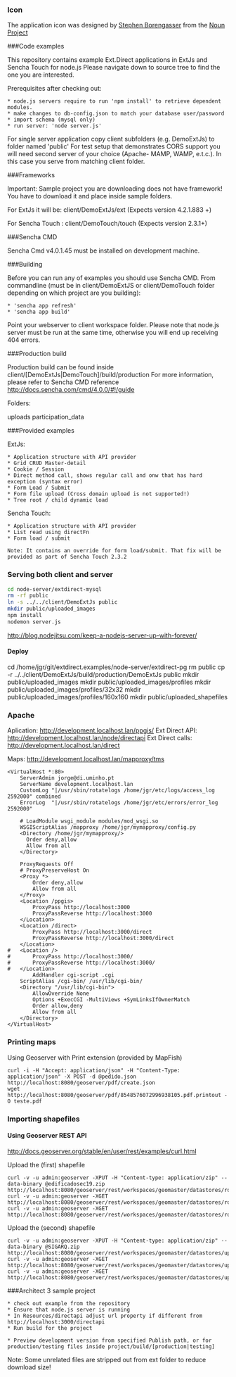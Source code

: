 ### Icon

The application icon was designed by <a href="http://www.thenounproject.com/Borengasser">Stephen Borengasser</a> from the <a href="http://www.thenounproject.com">Noun Project</a>

###Code examples

This repository contains example Ext.Direct applications in ExtJs and Sencha Touch for node.js
Please navigate down to source tree to find the one you are interested.

Prerequisites after checking out:

    * node.js servers require to run 'npm install' to retrieve dependent modules.
    * make changes to db-config.json to match your database user/password
    * import schema (mysql only)
    * run server: 'node server.js'


For single server application copy client subfolders (e.g. DemoExtJs) to folder named 'public'
For test setup that demonstrates CORS support you will need second server of your choice (Apache- MAMP, WAMP, e.t.c.). In this case you serve from matching client folder.


###Frameworks

Important: Sample project you are downloading does not have framework!
You have to download it and place inside sample folders.

For ExtJs it will be:  client/DemoExtJs/ext (Expects version 4.2.1.883 +)

For Sencha Touch :  client/DemoTouch/touch (Expects version 2.3.1+)

###Sencha CMD

Sencha Cmd v4.0.1.45 must be installed on development machine.

###Building

Before you can run any of examples you should use Sencha CMD.
From commandline (must be in client/DemoExtJS or client/DemoTouch folder depending on which project are you building):

    * 'sencha app refresh'
    * 'sencha app build'

Point your webserver to client workspace folder.
Please note that node.js server must be run at the same time, otherwise you will end up receiving 404 errors.


###Production build

Production build can be found inside client/[DemoExtJs|DemoTouch]/build/production
For more information, please refer to Sencha CMD reference http://docs.sencha.com/cmd/4.0.0/#!/guide

Folders:

uploads
participation_data

###Provided examples

ExtJs:

    * Application structure with API provider
    * Grid CRUD Master-detail
    * Cookie / Session
    * Direct method call, shows regular call and onw that has hard exception (syntax error)
    * Form Load / Submit
    * Form file upload (Cross domain upload is not supported!)
    * Tree root / child dynamic load

Sencha Touch:

    * Application structure with API provider
    * List read using directFn
    * Form load / submit

    Note: It contains an override for form load/submit. That fix will be provided as part of Sencha Touch 2.3.2

### Serving both client and server

```bash
cd node-server/extdirect-mysql
rm -rf public
ln -s ../../client/DemoExtJs public
mkdir public/uploaded_images
npm install
nodemon server.js
```

http://blog.nodejitsu.com/keep-a-nodejs-server-up-with-forever/

#### Deploy

cd /home/jgr/git/extdirect.examples/node-server/extdirect-pg
rm public
cp -r ../../client/DemoExtJs/build/production/DemoExtJs public
mkdir public/uploaded_images
mkdir public/uploaded_images/profiles
mkdir public/uploaded_images/profiles/32x32
mkdir public/uploaded_images/profiles/160x160
mkdir public/uploaded_shapefiles

### Apache

Aplication: http://development.localhost.lan/ppgis/
Ext Direct API: http://development.localhost.lan/node/directapi
Ext Direct calls: http://development.localhost.lan/direct

Maps: http://development.localhost.lan/mapproxy/tms

```
<VirtualHost *:80>
	ServerAdmin jorge@di.uminho.pt
	ServerName development.localhost.lan
	CustomLog "|/usr/sbin/rotatelogs /home/jgr/etc/logs/access_log 2592000" combined
	ErrorLog  "|/usr/sbin/rotatelogs /home/jgr/etc/errors/error_log 2592000"

    # LoadModule wsgi_module modules/mod_wsgi.so
    WSGIScriptAlias /mapproxy /home/jgr/mymapproxy/config.py
    <Directory /home/jgr/mymapproxy/>
      Order deny,allow
      Allow from all
    </Directory>
    
	ProxyRequests Off
	# ProxyPreserveHost On
	<Proxy *>
		Order deny,allow
		Allow from all
	</Proxy>
	<Location /ppgis>
		ProxyPass http://localhost:3000
		ProxyPassReverse http://localhost:3000
	</Location>
	<Location /direct>
		ProxyPass http://localhost:3000/direct
		ProxyPassReverse http://localhost:3000/direct
	</Location>
#	<Location />
#		ProxyPass http://localhost:3000/
#		ProxyPassReverse http://localhost:3000/
#	</Location>
        AddHandler cgi-script .cgi 
	ScriptAlias /cgi-bin/ /usr/lib/cgi-bin/
	<Directory "/usr/lib/cgi-bin">
		AllowOverride None
		Options +ExecCGI -MultiViews +SymLinksIfOwnerMatch
		Order allow,deny
		Allow from all
	</Directory>
</VirtualHost>
```
### Printing maps

Using Geoserver with Print extension (provided by MapFish)

```
curl -i -H "Accept: application/json" -H "Content-Type: application/json" -X POST -d @pedido.json http://localhost:8080/geoserver/pdf/create.json
wget http://localhost:8080/geoserver/pdf/8548576072996938105.pdf.printout -O teste.pdf
```

### Importing shapefiles

#### Using Geoserver REST API

http://docs.geoserver.org/stable/en/user/rest/examples/curl.html

Upload the (first) shapefile
```
curl -v -u admin:geoserver -XPUT -H "Content-type: application/zip" --data-binary @edificadosec19.zip http://localhost:8080/geoserver/rest/workspaces/geomaster/datastores/roads/file.shp
curl -v -u admin:geoserver -XGET http://localhost:8080/geoserver/rest/workspaces/geomaster/datastores/roads/featuretypes.xml
curl -v -u admin:geoserver -XGET http://localhost:8080/geoserver/rest/workspaces/geomaster/datastores/roads/featuretypes/edificado.xml
```

Upload the (second) shapefile
```
curl -v -u admin:geoserver -XPUT -H "Content-type: application/zip" --data-binary @SIGARQ.zip http://localhost:8080/geoserver/rest/workspaces/geomaster/datastores/upload21/file.shp
curl -v -u admin:geoserver -XGET http://localhost:8080/geoserver/rest/workspaces/geomaster/datastores/upload21/featuretypes.xml
curl -v -u admin:geoserver -XGET http://localhost:8080/geoserver/rest/workspaces/geomaster/datastores/upload21/featuretypes/edificado0.xml
```



###Architect 3 sample project

    * check out example from the repository
    * Ensure that node.js server is running
    * In Resources/directapi adjust url property if different from http://localhost:3000/directapi
    * Run build for the project

    * Preview development version from specified Publish path, or for production/testing files inside project/build/[production|testing]

Note: Some unrelated files are stripped out from ext folder to reduce download size!